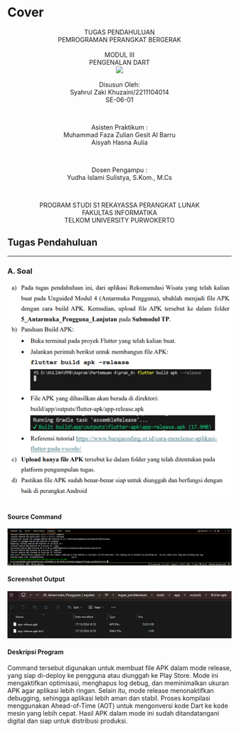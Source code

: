 # Cover 
<div align="center">
TUGAS PENDAHULUAN <br>
PEMROGRAMAN PERANGKAT BERGERAK <br>
<br>
MODUL III <br>
PENGENALAN DART <br>

<img src="https://lac.telkomuniversity.ac.id/wp-content/uploads/2021/01/cropped-1200px-Telkom_University_Logo.svg-270x270.png" width="250px">

<br>

Disusun Oleh: <br>
Syahrul Zaki Khuzaini/2211104014 <br>
SE-06-01 <br>

<br>

Asisten Praktikum : <br>
Muhammad Faza Zulian Gesit Al Barru <br>
Aisyah Hasna Aulia <br>

<br>

Dosen Pengampu : <br>
Yudha Islami Sulistya, S.Kom., M.Cs <br>

<br>

PROGRAM STUDI S1 REKAYASSA PERANGKAT LUNAK <br>
FAKULTAS INFORMATIKA <br> 
TELKOM UNIVERSITY PURWOKERTO <br>

</div>

## Tugas Pendahuluan
---

### A. Soal <br>
![image](img/soal.png)
    <br>


#### Source Command <br>

![image](img/source.png)
    <br>

#### Screenshot Output<br>

![image](img/output.png)
    <br>

#### Deskripsi Program <br>
Command tersebut digunakan untuk membuat file APK dalam mode release, yang siap di-deploy ke pengguna atau diunggah ke Play Store. Mode ini mengaktifkan optimisasi, menghapus log debug, dan meminimalkan ukuran APK agar aplikasi lebih ringan. Selain itu, mode release menonaktifkan debugging, sehingga aplikasi lebih aman dan stabil. Proses kompilasi menggunakan Ahead-of-Time (AOT) untuk mengonversi kode Dart ke kode mesin yang lebih cepat. Hasil APK dalam mode ini sudah ditandatangani digital dan siap untuk distribusi produksi.